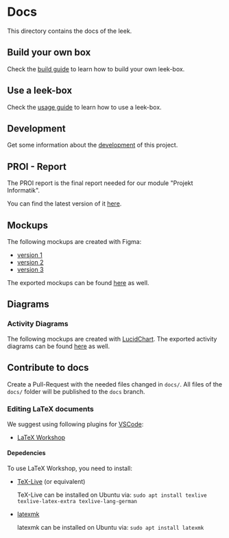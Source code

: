 # Docs

This directory contains the docs of the leek.

## Build your own box

Check the [build guide](Build.md) to learn how to build your own leek-box.

## Use a leek-box

Check the [usage guide](Usage.md) to learn how to use a leek-box.

## Development

Get some information about the [development](Development.md) of this project.

## PROI - Report
The PROI report is the final report needed for our module "Projekt Informatik".

You can find the latest version of it [here](report.pdf).

## Mockups
The following mockups are created with Figma:

- [version 1](https://www.figma.com/proto/RevVhXP9iyGxmch31H0Tce/Project-Leek?node-id=378%3A707&scaling=min-zoom)
- [version 2](https://www.figma.com/proto/RevVhXP9iyGxmch31H0Tce/Project-Leek?node-id=23%3A439&scaling=scale-down)
- [version 3](https://www.figma.com/proto/RevVhXP9iyGxmch31H0Tce/Project-Leek?node-id=460%3A648&scaling=scale-down)

The exported mockups can be found [here](mockups/) as well.

## Diagrams

### Activity Diagrams
The following mockups are created with [LucidChart](https://app.lucidchart.com/lucidchart/invitations/accept/332f0381-366a-423a-a45f-b93b857126e6).
The exported activity diagrams can be found [here](diagrams/activity_diagrams) as well.

## Contribute to docs

Create a Pull-Request with the needed files changed in `docs/`.
All files of the `docs/` folder will be published to the `docs` branch.

### Editing LaTeX documents
We suggest using following plugins for [VSCode](https://code.visualstudio.com/):

- [LaTeX Workshop](https://marketplace.visualstudio.com/items?itemName=James-Yu.latex-workshop)

#### Depedencies
To use LaTeX Workshop, you need to install:
- [TeX-Live](https://tug.org/texlive/) (or equivalent)

    TeX-Live can be installed on Ubuntu via: `sudo apt install texlive texlive-latex-extra texlive-lang-german`

- [latexmk](https://mg.readthedocs.io/latexmk.html)

    latexmk can be installed on Ubuntu via: `sudo apt install latexmk`
